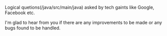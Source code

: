 Logical quetions(/java/src/main/java) asked by tech gaints like Google, Facebook etc.

I'm glad to hear from you if there are any improvements to be made or any bugs found to be handled.
